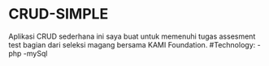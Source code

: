 # CRUD-SIMPLE

Aplikasi CRUD sederhana ini saya buat untuk memenuhi tugas assesment test bagian dari seleksi magang bersama KAMI Foundation.
#Technology:
-php
-mySql
